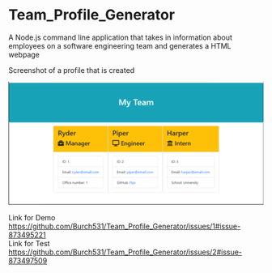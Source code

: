 # Team_Profile_Generator

A Node.js command line application that takes in information about employees on a software engineering team and generates a HTML webpage


Screenshot of a profile that is created 

![Screenshot](./assets/Screenshot.PNG)



Link for Demo
https://github.com/Burch531/Team_Profile_Generator/issues/1#issue-873495221
</br>
Link for Test
https://github.com/Burch531/Team_Profile_Generator/issues/2#issue-873497509